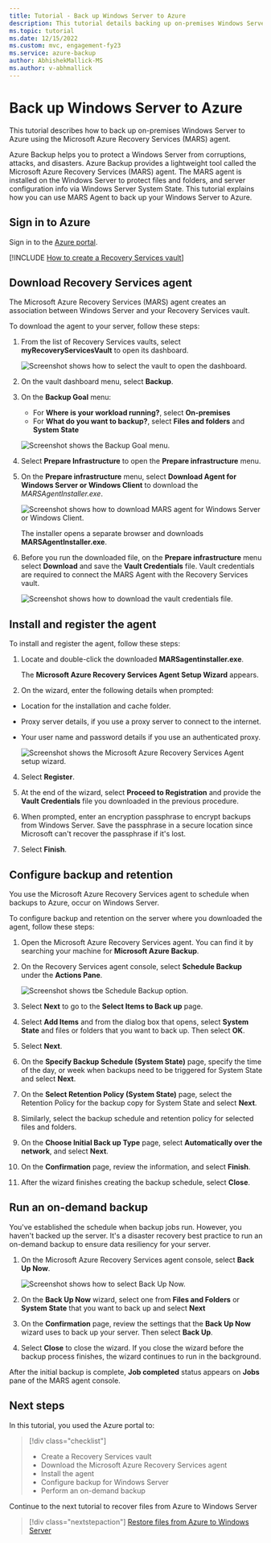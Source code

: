 ```yaml
---
title: Tutorial - Back up Windows Server to Azure
description: This tutorial details backing up on-premises Windows Servers to a Recovery Services vault.
ms.topic: tutorial
ms.date: 12/15/2022
ms.custom: mvc, engagement-fy23
ms.service: azure-backup
author: AbhishekMallick-MS
ms.author: v-abhmallick
---
```

# Back up Windows Server to Azure

This tutorial describes how to back up on-premises Windows Server to Azure using the Microsoft Azure Recovery Services (MARS) agent.

Azure Backup helps you to protect a Windows Server from corruptions, attacks, and disasters. Azure Backup provides a lightweight tool called the Microsoft Azure Recovery Services (MARS) agent. The MARS agent is installed on the Windows Server to protect files and folders, and server configuration info via Windows Server System State. This tutorial explains how you can use MARS Agent to back up your Windows Server to Azure. 

## Sign in to Azure

Sign in to the [Azure portal](https://portal.azure.com).

[!INCLUDE [How to create a Recovery Services vault](../../includes/backup-create-rs-vault.md)]

## Download Recovery Services agent

The Microsoft Azure Recovery Services (MARS) agent creates an association between Windows Server and your Recovery Services vault.

To download the agent to your server, follow these steps:

1. From the list of Recovery Services vaults, select **myRecoveryServicesVault** to open its dashboard.

   ![Screenshot shows how to select the vault to open the dashboard.](./media/tutorial-backup-windows-server-to-azure/open-vault-from-list.png)

2. On the vault dashboard menu, select **Backup**.

3. On the **Backup Goal** menu:

   * For **Where is your workload running?**, select **On-premises**
   * For **What do you want to backup?**, select **Files and folders** and **System State**

   ![Screenshot shows the Backup Goal menu.](./media/tutorial-backup-windows-server-to-azure/backup-goal.png)

4. Select **Prepare Infrastructure** to open the **Prepare infrastructure** menu.

5. On the **Prepare infrastructure** menu, select **Download Agent for Windows Server or Windows Client** to download the *MARSAgentInstaller.exe*.

    ![Screenshot shows how to download MARS agent for Windows Server or Windows Client.](./media/tutorial-backup-windows-server-to-azure/prepare-infrastructure.png)

    The installer opens a separate browser and downloads **MARSAgentInstaller.exe**.

6. Before you run the downloaded file, on the **Prepare infrastructure** menu select **Download** and save the **Vault Credentials** file. Vault credentials are required to connect the MARS Agent with the Recovery Services vault.

    ![Screenshot shows how to download the vault credentials file.](./media/tutorial-backup-windows-server-to-azure/download-vault-credentials.png)

## Install and register the agent

To install and register the agent, follow these steps:

1. Locate and double-click the downloaded **MARSagentinstaller.exe**.

   The **Microsoft Azure Recovery Services Agent Setup Wizard** appears.

2.  On the wizard, enter the following details when prompted:
   * Location for the installation and cache folder.
   * Proxy server details, if you use a proxy server to connect to the internet.
   * Your user name and password details if you use an authenticated proxy.

     ![Screenshot shows the Microsoft Azure Recovery Services Agent setup wizard.](./media/tutorial-backup-windows-server-to-azure/mars-installer.png)

4.  Select **Register**.
5. At the end of the wizard, select **Proceed to Registration** and provide the **Vault Credentials** file you downloaded in the previous procedure.

6. When prompted, enter an encryption passphrase to encrypt backups from Windows Server. Save the passphrase in a secure location since Microsoft can't recover the passphrase if it's lost.

7. Select **Finish**.

## Configure backup and retention

You use the Microsoft Azure Recovery Services agent to schedule when backups to Azure, occur on Windows Server.

To configure backup and retention on the server where you downloaded the agent, follow these steps:

1. Open the Microsoft Azure Recovery Services agent. You can find it by searching your machine for **Microsoft Azure Backup**.

2. On the Recovery Services agent console, select **Schedule Backup** under the **Actions Pane**.

    ![Screenshot shows tbe Schedule Backup option.](./media/tutorial-backup-windows-server-to-azure/mars-schedule-backup.png)

3. Select **Next** to go to the **Select Items to Back up** page.

4. Select **Add Items** and from the dialog box that opens, select **System State** and files or folders that you want to back up. Then select **OK**.

5. Select **Next**.

6. On the **Specify Backup Schedule (System State)** page, specify the time of the day, or week when backups need to be triggered for System State and select **Next**.

7. On the **Select Retention Policy (System State)** page, select the Retention Policy for the backup copy for System State and select **Next**.

8. Similarly, select the backup schedule and retention policy for selected files and folders.

9. On the **Choose Initial Back up Type** page, select **Automatically over the network**, and select **Next**.

10. On the **Confirmation** page, review the information, and select **Finish**.

11. After the wizard finishes creating the backup schedule, select **Close**.

## Run an on-demand backup

You've established the schedule when backup jobs run. However, you haven't backed up the server. It's a disaster recovery best practice to run an on-demand backup to ensure data resiliency for your server.

1. On the Microsoft Azure Recovery Services agent console, select **Back Up Now**.

    ![Screenshot shows how to select Back Up Now.](./media/tutorial-backup-windows-server-to-azure/backup-now.png)

2. On the **Back Up Now** wizard, select one from **Files and Folders** or **System State** that you want to back up and select **Next**
3. On the **Confirmation** page, review the settings that the **Back Up Now** wizard uses to back up your server. Then select **Back Up**.
4. Select **Close** to close the wizard. If you close the wizard before the backup process finishes, the wizard continues to run in the background.

After the initial backup is complete, **Job completed** status appears on **Jobs** pane of the MARS agent console.

## Next steps

In this tutorial, you used the Azure portal to:

> [!div class="checklist"]
>
> * Create a Recovery Services vault
> * Download the Microsoft Azure Recovery Services agent
> * Install the agent
> * Configure backup for Windows Server
> * Perform an on-demand backup

Continue to the next tutorial to recover files from Azure to Windows Server

> [!div class="nextstepaction"]
> [Restore files from Azure to Windows Server](./tutorial-backup-restore-files-windows-server.md)
